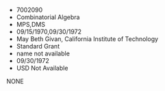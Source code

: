 * 7002090
* Combinatorial Algebra
* MPS,DMS
* 09/15/1970,09/30/1972
* May Beth Givan, California Institute of Technology
* Standard Grant
*   name not available
* 09/30/1972
* USD Not Available

NONE